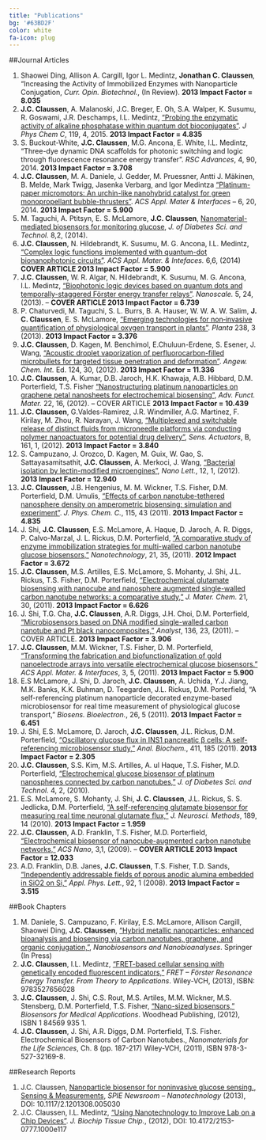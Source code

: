 ```yaml
---
title: "Publications"
bg: '#63BD2F'
color: white
fa-icon: plug
---
```


<!--- Previous Journal Articles, but PERFECTLY CITED!

- [Electrochemical biosensor of nanocube-augmented carbon nanotube networks](
	https://scholar.google.com/citations?view_op=view_citation&hl=en&user=gJzQV6QAAAAJ&citation_for_view=gJzQV6QAAAAJ:u5HHmVD_uO8C).
   JC Claussen, AD Franklin, A ul Haque, DM Porterfield, TS Fisher
   ACS Nano 3 (1), 37-44

 - [Bacterial Isolation by Lectin-Modified Microengines](
	https://scholar.google.com/citations?view_op=view_citation&hl=en&user=gJzQV6QAAAAJ&citation_for_view=gJzQV6QAAAAJ:hqOjcs7Dif8C).
   S Campuzano, J Orozco, D Kagan, M Guix, W Gao, S Sattayasamitsathit, ...
	Nano Letters 12 (1), 396-

- [Nanostructuring platinum nanoparticles on multilayered graphene petal nanosheets 	for electrochemical biosensing](https://scholar.google.com/citations?view_op=view_citation&hl=en&user=gJzQV6QAAAAJ&citation_for_view=gJzQV6QAAAAJ:roLk4NBRz8UC).
   JC Claussen, A Kumar, DB Jaroch, MH Khawaja, AB Hibbard, ...
   Advanced Functional Materials 22 (16), 3399-3405


- [Acoustic Droplet Vaporization and Propulsion of Perfluorocarbon‐Loaded 	Microbullets for Targeted Tissue Penetration and Deformation](https://scholar.google.com/citations?view_op=view_citation&hl=en&user=gJzQV6QAAAAJ&citation_for_view=gJzQV6QAAAAJ:0EnyYjriUFMC).
   JC Claussen, D Kagan, MJ Benchimol, E Chuluun‐Erdene, S Esener, ...
Angewandte Chemie 124 (30), 7637-7640

- [A self referencing platinum nanoparticle decorated enzyme-based microbiosensor for real time measurement of physiological glucose transport](https://scholar.google.com/citations?view_op=view_citation&hl=en&user=gJzQV6QAAAAJ&citation_for_view=gJzQV6QAAAAJ:2osOgNQ5qMEC)
ES McLamore, J Shi, D Jaroch, JC Claussen, A Uchida, Y Jiang, W Zhang, ...
Biosensors and Bioelectronics 26 (5), 2237-2245

- [A self-referencing glutamate biosensor for measuring real time neuronal glutamate flux](https://scholar.google.com/citations?view_op=view_citation&hl=en&user=gJzQV6QAAAAJ&citation_for_view=gJzQV6QAAAAJ:u-x6o8ySG0sC)
ES McLamore, S Mohanty, J Shi, J Claussen, SS Jedlicka, JL Rickus, ...
Journal of Neuroscience Methods 189 (1), 14-22

- [Microbiosensors based on DNA modified single-walled carbon nanotube and Pt black nanocomposites](https://scholar.google.com/citations?view_op=view_citation&hl=en&user=gJzQV6QAAAAJ&citation_for_view=gJzQV6QAAAAJ:zYLM7Y9cAGgC)
J Shi, TG Cha, JC Claussen, AR Diggs, JH Choi, DM Porterfield
Analyst 136 (23), 4916-4924

- [A comparative study of enzyme immobilization strategies for multi-walled carbon nanotube glucose biosensors](https://scholar.google.com/citations?view_op=view_citation&hl=en&user=gJzQV6QAAAAJ&citation_for_view=gJzQV6QAAAAJ:YsMSGLbcyi4C)
J Shi, JC Claussen, ES McLamore, A ul Haque, D Jaroch, AR Diggs, ...
Nanotechnology 22 (35), 355502

- [Electrochemical glucose biosensor of platinum nanospheres connected by carbon nanotubes](https://scholar.google.com/citations?view_op=view_citation&hl=en&user=gJzQV6QAAAAJ&citation_for_view=gJzQV6QAAAAJ:9yKSN-GCB0IC)
JC Claussen, SS Kim, A ul Haque, MS Artiles, DM Porterfield, TS Fisher
Journal of Diabetes Science and Technology 4 (2), 312

-->


<!--- Journal Articles from CV -->
##Journal Articles

1. Shaowei Ding, Allison A. Cargill, Igor L. Medintz, **Jonathan C. Claussen**, “Increasing the Activity of Immobilized Enzymes with Nanoparticle Conjugation, *Curr. Opin. Biotechnol.*, (In Review).  **2013 Impact Factor = 8.035**
2. **J.C. Claussen**, A. Malanoski, J.C. Breger, E. Oh, S.A. Walper, K. Susumu, R. Goswami, J.R. Deschamps, I.L. Medintz, [“Probing the enzymatic activity of alkaline phosphatase within quantum dot bioconjugates”](https://scholar.google.com/citations?view_op=view_citation&hl=en&user=gJzQV6QAAAAJ&citation_for_view=gJzQV6QAAAAJ:dhFuZR0502QC). *J Phys Chem C*, 119, 4, 2015. **2013 Impact Factor = 4.835**
3. S. Buckout-White, **J.C. Claussen**, M.G. Ancona, E. White, I.L. Medintz, “Three-dye dynamic DNA scaffolds for photonic switching and logic through fluorescence resonance energy transfer”. *RSC Advances*, 4, 90, 2014. **2013 Impact Factor = 3.708**
4. **J.C. Claussen**, M. A. Daniele, J. Gedder, M. Pruessner, Antti J. Mäkinen, B. Melde, Mark Twigg, Jasenka Verbarg, and Igor Medintza [“Platinum-paper micromotors: An urchin-like nanohybrid catalyst for green monopropellant bubble-thrusters”](https://scholar.google.com/citations?view_op=view_citation&hl=en&user=gJzQV6QAAAAJ&cstart=20&pagesize=80&citation_for_view=gJzQV6QAAAAJ:mVmsd5A6BfQC). *ACS Appl. Mater & Interfaces* – 6, 20, 2014. **2013 Impact Factor = 5.900**
5. M. Taguchi, A. Ptitsyn, E. S. McLamore, **J.C. Claussen**, [Nanomaterial-mediated biosensors for monitoring glucose](https://scholar.google.com/citations?view_op=view_citation&hl=en&user=gJzQV6QAAAAJ&citation_for_view=gJzQV6QAAAAJ:4DMP91E08xMC), *J. of Diabetes Sci. and Technol.* 8,2, (2014).
6. **J.C. Claussen**, N. Hildebrandt, K. Susumu, M. G. Ancona, I.L. Medintz, [“Complex logic functions implemented with quantum-dot bionanophotonic circuits”](https://scholar.google.com/citations?view_op=view_citation&hl=en&user=gJzQV6QAAAAJ&citation_for_view=gJzQV6QAAAAJ:aqlVkmm33-oC). *ACS Appl. Mater. & Intefaces.* 6,6, (2014) **COVER ARTICLE 2013 Impact Factor = 5.900**
7. **J.C. Claussen**, W. R. Algar, N. Hildebrandt, K. Susumu, M. G. Ancona, I.L. Medintz, [“Biophotonic logic devices based on quantum dots and temporally-staggered Förster energy transfer relays”](https://scholar.google.com/citations?view_op=view_citation&hl=en&user=gJzQV6QAAAAJ&citation_for_view=gJzQV6QAAAAJ:4TOpqqG69KYC). *Nanoscale.* 5, 24, (2013). – **COVER ARTICLE 2013 Impact Factor = 6.739**
8. P. Chaturvedi, M. Taguchi, S. L. Burrs, B. A. Hauser, W. W. A. W. Salim, **J. C. Claussen**, E. S. McLamore, [“Emerging technologies for non‑invasive quantification of physiological oxygen transport in plants”](https://scholar.google.com/citations?view_op=view_citation&hl=en&user=gJzQV6QAAAAJ&citation_for_view=gJzQV6QAAAAJ:KlAtU1dfN6UC). *Planta* 238, 3 (2013). **2013 Impact Factor = 3.376**
9. **J.C. Claussen**, D. Kagen, M. Benchimol, E.Chuluun-Erdene, S. Esener, J. Wang, [“Acoustic droplet vaporization of perfluorocarbon-filled microbullets for targeted tissue penetration and deformation”](https://scholar.google.com/citations?view_op=view_citation&hl=en&user=gJzQV6QAAAAJ&citation_for_view=gJzQV6QAAAAJ:0EnyYjriUFMC). *Angew. Chem. Int.* Ed. 124, 30, (2012). **2013 Impact Factor = 11.336**
10. **J.C. Claussen**, A. Kumar, D.B. Jaroch, H.K. Khawaja, A.B. Hibbard, D.M. Porterfield, T.S. Fisher [“Nanostructuring platinum nanoparticles on graphene petal nanosheets for electrochemical biosensing”](https://scholar.google.com/citations?view_op=view_citation&hl=en&user=gJzQV6QAAAAJ&citation_for_view=gJzQV6QAAAAJ:roLk4NBRz8UC), *Adv. Funct. Mater.* 22, 16, (2012). – COVER ARTICLE  **2013 Impact Factor = 10.439**
11. **J.C. Claussen**, G.Valdes-Ramirez, J.R. Windmiller, A.G. Martinez, F. Kirilay, M. Zhou, R. Narayan, J. Wang, [“Multiplexed and switchable release of distinct fluids from microneedle platforms via conducting polymer nanoactuators for potential drug delivery”](https://scholar.google.com/citations?view_op=view_citation&hl=en&user=gJzQV6QAAAAJ&citation_for_view=gJzQV6QAAAAJ:LkGwnXOMwfcC), *Sens. Actuators*, B, 161, 1, (2012). **2013 Impact Factor = 3.840**
12. S. Campuzano, J. Orozco, D. Kagen, M. Guix, W. Gao, S. Sattayasamitsathit, **J.C. Claussen**, A. Merkoci, J. Wang, [“Bacterial isolation by lectin-modified microengines”](https://scholar.google.com/citations?view_op=view_citation&hl=en&user=gJzQV6QAAAAJ&citation_for_view=gJzQV6QAAAAJ:hqOjcs7Dif8C), *Nano Lett.*, 12, 1, (2012).  **2013 Impact Factor = 12.940**
13. **J.C. Claussen**, J.B. Hengenius, M. M. Wickner, T.S. Fisher, D.M. Porterfield, D.M. Umulis, [“Effects of carbon nanotube-tethered nanosphere density on amperometric biosensing:  simulation and experiment”](https://scholar.google.com/citations?view_op=view_citation&hl=en&user=gJzQV6QAAAAJ&citation_for_view=gJzQV6QAAAAJ:Tyk-4Ss8FVUC). *J. Phys. Chem. C.*, 115, 43 (2011). **2013 Impact Factor = 4.835**
14. J. Shi, **J.C. Claussen**, E.S. McLamore, A. Haque, D. Jaroch, A. R. Diggs, P. Calvo-Marzal, J. L. Rickus, D.M. Porterfield, [“A comparative study of enzyme immobilization strategies for multi-walled carbon nanotube glucose biosensors,”](https://scholar.google.com/citations?view_op=view_citation&hl=en&user=gJzQV6QAAAAJ&citation_for_view=gJzQV6QAAAAJ:YsMSGLbcyi4C) *Nanotechnology*, 21, 35, (2011). **2012 Impact Factor = 3.672**
15. **J.C. Claussen**, M.S. Artilles, E.S. McLamore, S. Mohanty, J. Shi, J.L. Rickus, T.S. Fisher, D.M. Porterfield, [“Electrochemical glutamate biosensing with nanocube and nanosphere augmented single-walled carbon nanotube networks:  a comparative study,”](https://scholar.google.com/citations?view_op=view_citation&hl=en&user=gJzQV6QAAAAJ&citation_for_view=gJzQV6QAAAAJ:UeHWp8X0CEIC) *J. Mater. Chem.* 21, 30, (2011). **2013 Impact Factor = 6.626**
16. J. Shi, T.G. Cha, **J.C. Claussen**, A.R. Diggs, J.H. Choi, D.M. Porterfield, [“Microbiosensors based on DNA modified single-walled carbon nanotube and Pt black nanocomposites,”](https://scholar.google.com/citations?view_op=view_citation&hl=en&user=gJzQV6QAAAAJ&cstart=20&pagesize=80&citation_for_view=gJzQV6QAAAAJ:3fE2CSJIrl8C) *Analyst*, 136, 23, (2011). – COVER ARTICLE. **2013 Impact Factor = 3.906**
17. **J.C. Claussen**, M.M. Wickner, T.S. Fisher, D. M. Porterfield, [“Transforming the fabrication and biofunctionalization of gold nanoelectrode arrays into versatile electrochemical glucose biosensors.”](https://scholar.google.com/citations?view_op=view_citation&hl=en&user=gJzQV6QAAAAJ&citation_for_view=gJzQV6QAAAAJ:Y0pCki6q_DkC) *ACS Appl. Mater. & Interfaces*, 3, 5, (2011). **2013 Impact Factor = 5.900**
18. E.S McLamore, J. Shi, D. Jaroch, **J.C. Claussen**, A. Uchida, Y.J. Jiang, M.K. Banks, K.K. Buhman, D. Teegarden, J.L. Rickus, D.M. Porterfield, “A self-referencing platinum nanoparticle decorated enzyme-based microbiosensor for real time measurement of physiological glucose transport,” *Biosens. Bioelectron.*, 26, 5 (2011). **2013 Impact Factor = 6.451**
19. J. Shi, E.S. McLamore, D. Jaroch, **J.C. Claussen**, J.L. Rickus, D.M. Porterfield, [“Oscillatory glucose flux in INS1 pancreatic β cells: A self-referencing microbiosensor study,”](https://scholar.google.com/citations?view_op=view_citation&hl=en&user=gJzQV6QAAAAJ&citation_for_view=gJzQV6QAAAAJ:IjCSPb-OGe4C) *Anal. Biochem.*, 411, 185 (2011). **2013 Impact Factor = 2.305**
20. **J.C. Claussen**, S.S. Kim, M.S. Artilles, A. ul Haque, T.S. Fisher, M.D. Porterfield, [“Electrochemical glucose biosensor of platinum nanospheres connected by carbon nanotubes,”](https://scholar.google.com/citations?view_op=view_citation&hl=en&user=gJzQV6QAAAAJ&citation_for_view=gJzQV6QAAAAJ:9yKSN-GCB0IC) *J. of Diabetes Sci. and Technol.* 4, 2, (2010). 
21. E.S. McLamore, S. Mohanty, J. Shi, **J. C. Claussen**, J.L. Rickus, S. S. Jedlicka, D.M. Porterfield, [“A self-referencing glutamate biosensor for measuring real time neuronal glutamate flux,”](https://scholar.google.com/citations?view_op=view_citation&hl=en&user=gJzQV6QAAAAJ&citation_for_view=gJzQV6QAAAAJ:u-x6o8ySG0sC) *J. Neurosci. Methods*, 189, 14 (2010). **2013 Impact Factor = 1.959**
22. **J.C. Claussen**, A.D. Franklin, T.S. Fisher, M.D. Porterfield, [“Electrochemical biosensor of nanocube-augmented carbon nanotube networks,”](https://scholar.google.com/citations?view_op=view_citation&hl=en&user=gJzQV6QAAAAJ&citation_for_view=gJzQV6QAAAAJ:u5HHmVD_uO8C) *ACS Nano*, 3,1, (2009). – **COVER ARTICLE 2013 Impact Factor = 12.033**
23. A.D. Franklin, D.B. Janes, **J.C. Claussen**, T.S. Fisher, T.D. Sands, [“Independently addressable fields of porous anodic alumina embedded in SiO2 on Si,”](https://scholar.google.com/citations?view_op=view_citation&hl=en&user=gJzQV6QAAAAJ&citation_for_view=gJzQV6QAAAAJ:d1gkVwhDpl0C) *Appl. Phys. Lett.*, 92, 1 (2008). **2013 Impact Factor = 3.515**


<!---Book Chapters from CV-->
##Book Chapters

1. M. Daniele, S. Campuzano, F. Kirilay, E.S. McLamore, Allison Cargill, Shaowei Ding, **J.C. Claussen**, [“Hybrid metallic nanoparticles: enhanced bioanalysis and biosensing via carbon nanotubes, graphene, and organic conjugation,”](https://scholar.google.com/citations?view_op=view_citation&hl=en&user=gJzQV6QAAAAJ&cstart=20&pagesize=80&citation_for_view=gJzQV6QAAAAJ:IWHjjKOFINEC), *Nanobiosensors and Nanobioanalyses*. Springer (In Press)
2. **J.C. Claussen**, I.L. Medintz, [“FRET-based cellular sensing with genetically encoded fluorescent indicators,”](https://scholar.google.com/citations?view_op=view_citation&hl=en&user=gJzQV6QAAAAJ&cstart=20&pagesize=80&citation_for_view=gJzQV6QAAAAJ:qxL8FJ1GzNcC) *FRET – Förster Resonance Energy Transfer. From Theory to Applications*.  Wiley-VCH, (2013), ISBN: 9783527656028
3. **J.C. Claussen**, J. Shi, C.S. Rout, M.S. Artiles, M.M. Wickner, M.S. Stensberg, D.M. Porterfield, T.S. Fisher, [“Nano-sized biosensors,”](https://scholar.google.com/citations?view_op=view_citation&hl=en&user=gJzQV6QAAAAJ&cstart=20&pagesize=80&citation_for_view=gJzQV6QAAAAJ:7PzlFSSx8tAC) *Biosensors for Medical Applications*. Woodhead Publishing, (2012), ISBN 1 84569 935 1.
4. **J.C. Claussen**, J. Shi, A.R. Diggs, D.M. Porterfield, T.S. Fisher. Electrochemical Biosensors of Carbon Nanotubes., *Nanomaterials for the Life Sciences*, Ch. 8 (pp. 187-217) Wiley-VCH, (2011), ISBN 978-3-527-32169-8.


<!---Research Reports from CV-->
##Research Reports

1. J.C. Claussen, [Nanoparticle biosensor for noninvasive glucose sensing., Sensing & Measurements](https://scholar.google.com/citations?view_op=view_citation&hl=en&user=gJzQV6QAAAAJ&cstart=20&pagesize=80&citation_for_view=gJzQV6QAAAAJ:_kc_bZDykSQC), *SPIE Newsroom – Nanotechnology* (2013), DOI: 10.1117/2.1201308.005030
2. J.C. Claussen, I.L. Medintz, [“Using Nanotechnology to Improve Lab on a Chip Devices”](https://scholar.google.com/citations?view_op=view_citation&hl=en&user=gJzQV6QAAAAJ&cstart=20&pagesize=80&citation_for_view=gJzQV6QAAAAJ:5nxA0vEk-isC). *J. Biochip Tissue Chip.*, (2012), DOI: 10.4172/2153-0777.1000e117
